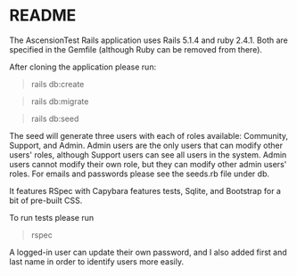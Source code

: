 # README

The AscensionTest Rails application uses Rails 5.1.4 and ruby 2.4.1. Both are specified in the Gemfile 
(although Ruby can be removed from there). 

After cloning the application please run: 


> rails db:create

> rails db:migrate

> rails db:seed

The seed will generate three users with each of roles available: Community, Support, and Admin. Admin users are the only users that can modify other users' roles, although Support users can see all users in the system. Admin users cannot modify their own role, but they can modify other admin users' roles. For emails and passwords please see the seeds.rb file under db.

It features RSpec with Capybara features tests, Sqlite, and Bootstrap for a bit of pre-built CSS.

To run tests please run 

> rspec

A logged-in user can update their own password, and I also added first and last name in order to identify users more easily.
